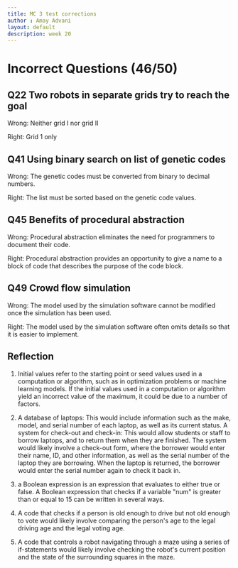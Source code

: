 ```yaml
---
title: MC 3 test corrections
author : Amay Advani
layout: default
description: week 20
---
```


# Incorrect Questions (46/50)

## Q22 Two robots in separate grids try to reach the goal

Wrong: Neither grid I nor grid II

Right: Grid 1 only


## Q41 Using binary search on list of genetic codes

Wrong: The genetic codes must be converted from binary to decimal numbers.

Right: The list must be sorted based on the genetic code values.


## Q45 Benefits of procedural abstraction

Wrong: Procedural abstraction eliminates the need for programmers to document their code.

Right: Procedural abstraction provides an opportunity to give a name to a block of code that describes the purpose of the code block.


## Q49 Crowd flow simulation

Wrong: The model used by the simulation software cannot be modified once the simulation has been used.

Right: The model used by the simulation software often omits details so that it is easier to implement.


## Reflection

   1) Initial values refer to the starting point or seed values used in a computation or algorithm, such as in optimization problems or machine learning models. If the initial values used in a computation or algorithm yield an incorrect value of the maximum, it could be due to a number of factors.

   2) A database of laptops: This would include information such as the make, model, and serial number of each laptop, as well as its current status. A system for check-out and check-in: This would allow students or staff to borrow laptops, and to return them when they are finished. The system would likely involve a check-out form, where the borrower would enter their name, ID, and other information, as well as the serial number of the laptop they are borrowing. When the laptop is returned, the borrower would enter the serial number again to check it back in.

   3) a Boolean expression is an expression that evaluates to either true or false. A Boolean expression that checks if a variable "num" is greater than or equal to 15 can be written in several ways.

   4) A code that checks if a person is old enough to drive but not old enough to vote would likely involve comparing the person's age to the legal driving age and the legal voting age. 

   5) A code that controls a robot navigating through a maze using a series of if-statements would likely involve checking the robot's current position and the state of the surrounding squares in the maze.
